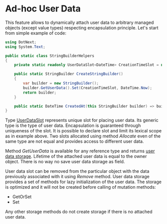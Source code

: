 Ad-hoc User Data
====
This feature allows to dynamically attach user data to arbitrary managed objects (except value types) respecting encapsulation principle. Let's start from simple example of code:
```csharp
using DotNext;
using System.Text;

public static class StringBuilderHelpers
{
    private static readonly UserDataSlot<DateTime> CreationTimeSlot = new();

    public static StringBuilder CreateStringBuilder()
    {
        var builder = new StringBuilder();
        builder.GetUserData().Set(CreationTimeSlot, DateTime.Now);
        return builder;
    }

    public static DateTime CreatedAt(this StringBuilder builder) => builder.GetUserData().GetOrSet(CreationTimeSlot);
}

```
Type [UserDataSlot](xref:DotNext.UserDataSlot`1) represents unique slot for placing user data. Its generic type is the type of user data. Encapsulation is guaranteed through uniqueness of the slot. It is possible to declare slot and limit its lexical scope as in example above. Two slots allocated using method _Allocate_ even of the same type are not equal and provides access to different user data.

Method _GetUserData_ is available for any reference type and returns [user data storage](xref:DotNext.UserDataStorage). Lifetime of the attached user data is equal to the owner object. There is no way no save user data storage as field.

User data slot can be removed from the particular object with the data previously associated with it using _Remove_ method. User data storage provides a set of methods for lazy initialization of the user data. The storage is optimized and it will not be created before calling of mutation methods:
* GetOrSet
* Set

Any other storage methods do not create storage if there is no attached user data.